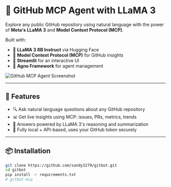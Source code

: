 # 🦙 GitHub MCP Agent with LLaMA 3

Explore any public GitHub repository using natural language with the power of **Meta's LLaMA 3** and **Model Context Protocol (MCP)**.

Built with:
- 🦙 **LLaMA 3 8B Instruct** via Hugging Face
- 🧠 **Model Context Protocol (MCP)** for GitHub insights
- 🎈 **Streamlit** for an interactive UI
- 🔧 **Agno Framework** for agent management

![GitHub MCP Agent Screenshot](https://your-screenshot-link.png)

---

## 🚀 Features

- 🔍 Ask natural language questions about any GitHub repository
- 📊 Get live insights using MCP: issues, PRs, metrics, trends
- 🤖 Answers powered by LLaMA 3's reasoning and summarization
- 🧰 Fully local + API-based, uses your GitHub token securely

---

## 📦 Installation

```bash
git clone https://github.com/sandy1279/gitbot.git
cd gitbot
pip install -r requirements.txt
#   g i t b o t - m c p  
 